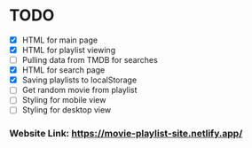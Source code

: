 # TODO

- [X] HTML for main page
- [X] HTML for playlist viewing
- [ ] Pulling data from TMDB for searches
- [X] HTML for search page 
- [X] Saving playlists to localStorage
- [ ] Get random movie from playlist
- [ ] Styling for mobile view
- [ ] Styling for desktop view

### Website Link: https://movie-playlist-site.netlify.app/